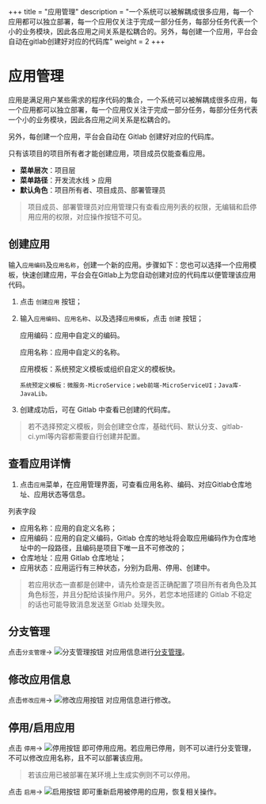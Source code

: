 ﻿+++
title = "应用管理"
description = "一个系统可以被解耦成很多应用，每一个应用都可以独立部署，每一个应用仅关注于完成一部分任务，每部分任务代表一个小的业务模块，因此各应用之间关系是松耦合的。另外，每创建一个应用，平台会自动在gitlab创建好对应的代码库"
weight = 2
+++

# 应用管理
 
应用是满足用户某些需求的程序代码的集合，一个系统可以被解耦成很多应用，每一个应用都可以独立部署，每一个应用仅关注于完成一部分任务，每部分任务代表一个小的业务模块，因此各应用之间关系是松耦合的。

另外，每创建一个应用，平台会自动在 Gitlab 创建好对应的代码库。

只有该项目的项目所有者才能创建应用，项目成员仅能查看应用。
  
  - **菜单层次**：项目层
  - **菜单路径**：开发流水线 > 应用
  - **默认角色**：项目所有者、项目成员、部署管理员

<blockquote class="note">
  项目成员、部署管理员对应用管理只有查看应用列表的权限，无编辑和启停用应用的权限，对应操作按钮不可见。
</blockquote>

## 创建应用

输入`应用编码`及`应用名称`，创建一个新的应用。步骤如下：您也可以选择一个应用模板，快速创建应用，平台会在Gitlab上为您自动创建对应的代码库以便管理该应用代码。

 1. 点击 `创建应用` 按钮；

 2. 输入`应用编码`、`应用名称`、以及选择`应用模板`，点击 `创建` 按钮；

    应用编码：应用中自定义的编码。

    应用名称：应用中自定义的名称。

    应用模板：系统预定义模板或组织自定义的模板快。

        系统预定义模板：微服务-MicroService；web前端-MicroServiceUI；Java库-JavaLib。
      
 3. 创建成功后，可在 Gitlab 中查看已创建的代码库。

<blockquote class="note">
  若不选择预定义模板，则会创建空仓库，基础代码、默认分支、gitlab-ci.yml等内容都需要自行创建并配置。
</blockquote>

## 查看应用详情

  1. 点击`应用`菜单，在应用管理界面，可查看应用名称、编码、对应Gitlab仓库地址、应用状态等信息。

列表字段

 - 应用名称：应用的自定义名称；
 - 应用编码：应用的自定义编码，Gitlab 仓库的地址将会取应用编码作为仓库地址中的一段路径，且编码是项目下唯一且不可修改的；
 - 仓库地址：应用 Gitlab 仓库地址；
 - 应用状态：应用运行有三种状态，分别为启用、停用、创建中。

<blockquote class="note">
  若应用状态一直都是创建中，请先检查是否正确配置了项目所有者角色及其角色标签，并且分配给该操作用户。另外，若您本地搭建的 Gitlab 不稳定的话也可能导致消息发送至 Gitlab 处理失败。
</blockquote>

## 分支管理

点击`分支管理`→ ![分支管理按钮](/docs/user-guide/development-pipeline/image/branch_management_button.png) 对应用信息进行[分支管理](../../development-pipeline/branch-management)。

## 修改应用信息

点击`修改应用`→ ![修改应用按钮](/docs/user-guide/development-pipeline/image/update_app_button.png) 对应用信息进行修改。

## 停用/启用应用

 点击 `停用`→ ![停用按钮](/docs/user-guide/development-pipeline/image/stop_button.png) 即可停用应用。若应用已停用，则不可以进行分支管理，不可以修改应用名称，且不可以部署该应用。
 
<blockquote class="note">
  若该应用已被部署在某环境上生成实例则不可以停用。 
</blockquote>

 点击 `启用`→ ![启用按钮](/docs/user-guide/development-pipeline/image/start_button.png) 即可重新启用被停用的应用，恢复相关操作。
